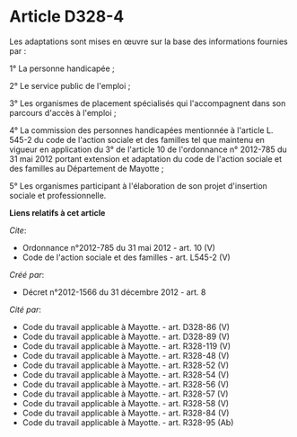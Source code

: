 # Article D328-4

Les adaptations sont mises en œuvre sur la base des informations fournies par : 

1° La personne handicapée ; 

2° Le service public de l'emploi ; 

3° Les organismes de placement spécialisés qui l'accompagnent dans son parcours d'accès à l'emploi ; 

4° La commission des personnes handicapées mentionnée à l'article L. 545-2 du code de l'action sociale et des familles tel
que maintenu en vigueur en application du 3° de l'article 10 de l'ordonnance n° 2012-785 du 31 mai 2012 portant extension et
adaptation du code de l'action sociale et des familles au Département de Mayotte ; 

5° Les organismes participant à l'élaboration de son projet d'insertion sociale et professionnelle.

**Liens relatifs à cet article**

_Cite_:

  - Ordonnance n°2012-785 du 31 mai 2012 - art. 10 (V)
  - Code de l'action sociale et des familles - art. L545-2 (V)

_Créé par_:

  - Décret n°2012-1566 du 31 décembre 2012 - art. 8

_Cité par_:

  - Code du travail applicable à Mayotte. - art. D328-86 (V)
  - Code du travail applicable à Mayotte. - art. D328-89 (V)
  - Code du travail applicable à Mayotte. - art. R328-119 (V)
  - Code du travail applicable à Mayotte. - art. R328-48 (V)
  - Code du travail applicable à Mayotte. - art. R328-52 (V)
  - Code du travail applicable à Mayotte. - art. R328-54 (V)
  - Code du travail applicable à Mayotte. - art. R328-56 (V)
  - Code du travail applicable à Mayotte. - art. R328-57 (V)
  - Code du travail applicable à Mayotte. - art. R328-58 (V)
  - Code du travail applicable à Mayotte. - art. R328-84 (V)
  - Code du travail applicable à Mayotte. - art. R328-95 (Ab)
